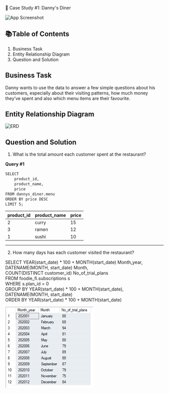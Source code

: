
🍜 Case Study #1: Danny's Diner

![App Screenshot](https://user-images.githubusercontent.com/81607668/127727503-9d9e7a25-93cb-4f95-8bd0-20b87cb4b459.png)


## 📚Table of Contents

1. Business Task  
2. Entity Relationship Diagram  
3. Question and Solution
## Business Task

Danny wants to use the data to answer a few simple questions about his customers, especially about their visiting patterns, how much money they’ve spent and also which menu items are their favourite.

## Entity Relationship Diagram

![ERD](https://user-images.githubusercontent.com/81607668/127271130-dca9aedd-4ca9-4ed8-b6ec-1e1920dca4a8.png)

## Question and Solution

1. What is the total amount each customer spent at the restaurant?

**Query #1**

    SELECT
      	product_id,
        product_name,
        price
    FROM dannys_diner.menu
    ORDER BY price DESC
    LIMIT 5;

| product_id | product_name | price |
| ---------- | ------------ | ----- |
| 2          | curry        | 15    |
| 3          | ramen        | 12    |
| 1          | sushi        | 10    |

---

2. How many days has each customer visited the restaurant?

SELECT YEAR(start_date) * 100 + MONTH(start_date) Month_year,  
		DATENAME(MONTH, start_date) Month,  
		COUNT(DISTINCT customer_id) No_of_trial_plans  
FROM foodie_fi.subscriptions s  
WHERE s.plan_id = 0  
GROUP BY YEAR(start_date) * 100 + MONTH(start_date),  
		DATENAME(MONTH, start_date)  
ORDER BY YEAR(start_date) * 100 + MONTH(start_date)  


![ERD](2.PNG)



